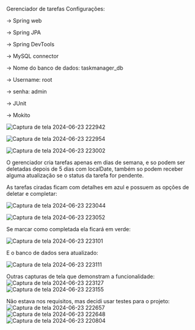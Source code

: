 Gerenciador de tarefas
Configurações:

-> Spring web

-> Spring JPA

-> Spring DevTools

-> MySQL connector

  -> Nome do banco de dados: taskmanager_db

  -> Username: root
  
  -> senha: admin
  
-> JUnit

-> Mokito

![Captura de tela 2024-06-23 222942](https://github.com/VictorSilvaCamargo/TaskManagementSystem/assets/107776635/8355fc20-bb93-4294-a0ca-f2eba983fed4)


![Captura de tela 2024-06-23 222954](https://github.com/VictorSilvaCamargo/TaskManagementSystem/assets/107776635/f18161aa-9372-4c6d-a202-c7d49a8cda98)

![Captura de tela 2024-06-23 223002](https://github.com/VictorSilvaCamargo/TaskManagementSystem/assets/107776635/f0a2230a-daba-4873-b4af-6b4127fa2f8c)


O gerenciador cria tarefas apenas em dias de semana, e so podem ser deletadas depois de 5 dias com localDate, também so podem receber alguma atualização se o status da tarefa for pendente.

As tarefas ciradas ficam com detalhes em azul e possuem as opções de deletar e completar:

![Captura de tela 2024-06-23 223044](https://github.com/VictorSilvaCamargo/TaskManagementSystem/assets/107776635/0563d685-99c7-436d-8744-1384b8e2c280)

![Captura de tela 2024-06-23 223052](https://github.com/VictorSilvaCamargo/TaskManagementSystem/assets/107776635/756f1bb3-7adf-4488-9bee-26827ea24142)

Se marcar como completada ela ficará em verde:

![Captura de tela 2024-06-23 223101](https://github.com/VictorSilvaCamargo/TaskManagementSystem/assets/107776635/85ca6b8d-92b1-483a-b4bb-88a1610194e8)

E o banco de dados sera atualizado:

![Captura de tela 2024-06-23 223111](https://github.com/VictorSilvaCamargo/TaskManagementSystem/assets/107776635/136e525e-1295-4e9c-acbc-ce3684e128c9)

Outras capturas de tela que demonstram a funcionalidade:
![Captura de tela 2024-06-23 223127](https://github.com/VictorSilvaCamargo/TaskManagementSystem/assets/107776635/04d6dfd4-91a0-4753-8b71-45dac1159f15)
![Captura de tela 2024-06-23 223155](https://github.com/VictorSilvaCamargo/TaskManagementSystem/assets/107776635/ffd489b3-4de5-4a93-9b4b-9d0e99517167)

Não estava nos requisitos, mas decidi usar testes para o projeto:
![Captura de tela 2024-06-23 222657](https://github.com/VictorSilvaCamargo/TaskManagementSystem/assets/107776635/a8a9d752-0258-4be8-9690-a83177125961)
![Captura de tela 2024-06-23 222648](https://github.com/VictorSilvaCamargo/TaskManagementSystem/assets/107776635/4588cf2b-7914-45a1-a2b6-ea147127bfb2)
![Captura de tela 2024-06-23 220804](https://github.com/VictorSilvaCamargo/TaskManagementSystem/assets/107776635/fae05357-75ff-4d16-813a-847836408b81)
